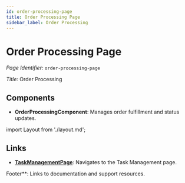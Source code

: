```yaml
---
id: order-processing-page
title: Order Processing Page
sidebar_label: Order Processing
---
```


# Order Processing Page

*Page Identifier:* `order-processing-page`

*Title:* Order Processing

## Components
- **OrderProcessingComponent**: Manages order fulfillment and status updates.

import Layout from './layout.md';

## Links
- [**TaskManagementPage**](/): Navigates to the Task Management page.

<Layout />

Footer**: Links to documentation and support resources.


